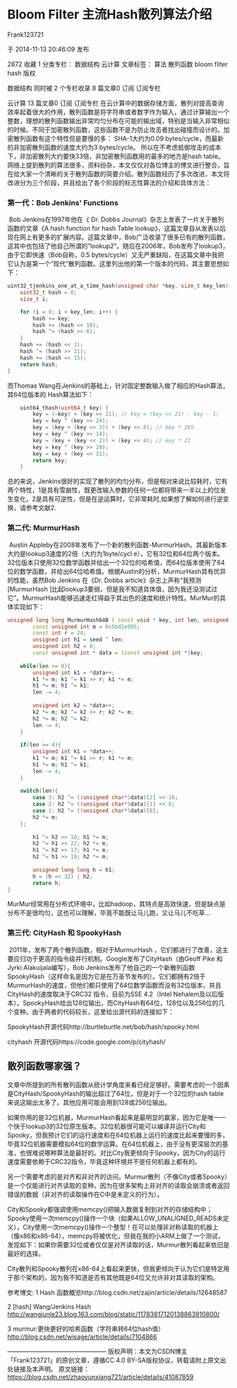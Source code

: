 # Bloom Filter 主流Hash散列算法介绍

Frank123721

于 2014-11-13 20:46:09 发布

2872
 收藏 1
分类专栏： 数据结构 云计算 文章标签： 算法 散列函数 bloom filter hash
版权

数据结构
同时被 2 个专栏收录
8 篇文章0 订阅
订阅专栏

云计算
13 篇文章0 订阅
订阅专栏
     在云计算中的数据存储方面，散列对提高查询效率起着很大的作用，散列函数是将字符串或者数字作为输入，通过计算输出一个整数，理想的散列函数输出非常均匀分布在可能的输出域，特别是当输入非常相似的时候。不同于加密散列函数，这些函数不是为防止攻击者找出碰撞而设计的。加密散列函数有这个特性但是要慢的多： SHA-1大约为0.09 bytes/cycle，而最新的非加密散列函数的速度大约为3 bytes/cycle。
     所以在不考虑抵御攻击的成本下，非加密散列大约要快33倍，非加密散列函数用的最多的地方是hash table。网络上提到散列的算法很多，资料纷杂，本文仅仅对各位博主的博文进行整合，旨在给大家一个清晰的关于散列函数的简要介绍。散列函数经历了多次改进，本文将改进分为三个阶段，并且给出了各个阶段的标志性算法的介绍和具体方法：

### 第一代：Bob Jenkins' Functions
​     Bob Jenkins在1997年他在《 Dr. Dobbs Journal》杂志上发表了一片关于散列函数的文章《A hash function for hash Table lookup》，这篇文章自从发表以后现在网上有更多的扩展内容。这篇文章中，Bob广泛收录了很多已有的散列函数，这其中也包括了他自己所谓的“lookup2”。随后在2006年，Bob发布了lookup3，由于它即快速（Bob自称，0.5 bytes/cycle）又无严重缺陷，在这篇文章中我把它认为是第一个“现代”散列函数。这里列出他的第一个版本的代码，其主要思想如下：

```c++
uint32_tjenkins_one_at_a_time_hash(unsigned char *key, size_t key_len){
    uint32_t hash = 0;
    size_t i;

    for (i = 0; i < key_len; i++) {
        hash += key;
        hash += (hash << 10);
        hash ^= (hash >> 6);
    }
    hash += (hash << 3);
    hash ^= (hash >> 11);
    hash += (hash << 15);
    return hash;
}
```

 而Thomas Wang在Jenkins的基础上，针对固定整数输入做了相应的Hash算法，其64位版本的 Hash算法如下：

       
``` cpp  
    uint64_thash(uint64_t key) {
        key = (~key) + (key << 21); // key = (key << 21) - key - 1;
        key = key ^ (key >> 24);
        key = (key + (key << 3)) + (key << 8); // key * 265
        key = key ^ (key >> 14);
        key = (key + (key << 2)) + (key << 4); // key * 21
        key = key ^ (key >> 28);
        key = key + (key << 31);
        return key;
    }
```  
     

总的来说，Jenkins很好的实现了散列的均匀分布，但是相对来说比较耗时，它有两个特性，1是具有雪崩性，既更改输入参数的任何一位都将带来一半以上的位发生变化，2是具有可逆性，但是在逆运算时，它非常耗时,如果想了解如何进行逆变换，请参考文献2.

### 第二代: MurmurHash
​     Austin Appleby在2008年发布了一个新的散列函数-MurmurHash。其最新版本大约是lookup3速度的2倍（大约为1byte/cycl e），它有32位和64位两个版本。32位版本只使用32位数学函数并给出一个32位的哈希值，而64位版本使用了64位的数学函数，并给出64位哈希值。根据Austin的分析，MurmurHash具有优异的性能，虽然Bob Jenkins 在《Dr. Dobbs article》杂志上声称“我预测[MurmurHash ]比起lookup3要弱，但是我不知道具体值，因为我还没测试过它”。MurmurHash能够迅速走红得益于其出色的速度和统计特性。MurMur的具体实现如下：

  
``` cpp
unsigned long long MurmurHash64B ( const void * key, int len, unsigned int seed ){
        const unsigned int m = 0x5bd1e995;
        const int r = 24;
        unsigned int h1 = seed ^ len;
        unsigned int h2 = 0;
        const unsigned int * data = (const unsigned int *)key;
    
    while(len >= 8){
        unsigned int k1 = *data++;
        k1 *= m; k1 ^= k1 >> r; k1 *= m;
        h1 *= m; h1 ^= k1;
        len -= 4;
    
        unsigned int k2 = *data++;
        k2 *= m; k2 ^= k2 >> r; k2 *= m;
        h2 *= m; h2 ^= k2;
        len -= 4;
    }
    
    if(len >= 4){
        unsigned int k1 = *data++;
        k1 *= m; k1 ^= k1 >> r; k1 *= m;
        h1 *= m; h1 ^= k1;
        len -= 4;
    }
    
    switch(len){
        case 3: h2 ^= ((unsigned char*)data)[2] << 16;
        case 2: h2 ^= ((unsigned char*)data)[1] << 8;
        case 1: h2 ^= ((unsigned char*)data)[0];
        h2 *= m;
    };
    
        h1 ^= h2 >> 18; h1 *= m;
        h2 ^= h1 >> 22; h2 *= m;
        h1 ^= h2 >> 17; h1 *= m;
        h2 ^= h1 >> 19; h2 *= m;
    
        unsigned long long h = h1;
        h = (h << 32) | h2; 
        return h;
}
```
       

MurMur经常用在分布式环境中，比如hadoop，其特点是高效快速，但是缺点是分布不是很均匀，这也可以理解，毕竟不能既让马儿跑，又让马儿不吃草...

### 第三代: CityHash 和 SpookyHash
​       2011年，发布了两个散列函数，相对于MurmurHash ，它们都进行了改善，这主要应归功于更高的指令级并行机制。Google发布了CityHash（由Geoff Pike 和Jyrki Alakuijala编写），Bob Jenkins发布了他自己的一个新散列函数SpookyHash（这样命名是因为它是在万圣节发布的）。它们都拥有2倍于MurmurHash的速度，但他们都只使用了64位数学函数而没有32位版本，并且CityHash的速度取决于CRC32 指令，目前为SSE 4.2（Intel Nehalem及以后版本）。SpookyHash给出128位输出，而CityHash有64位，128位以及256位的几个变种。由于两者的代码较长，这里给出源代码的连接如下：

SpookyHash开源代码http://burtleburtle.net/bob/hash/spooky.html  

cityhash 开源代码https://code.google.com/p/cityhash/    

## 散列函数哪家强？

文章中所提到的所有散列函数从统计学角度来看已经足够好。需要考虑的一个因素是CityHash/SpookyHash的输出超过了64位，但是对于一个32位的hash table来说这输出太多了。其他应用可能会用到128或256位输出。

如果你用的是32位机器，MurmurHash看起来是最明显的赢家，因为它是唯一一个快于lookup3的32位原生版本。32位机器很可能可以编译并运行City和Spooky，但我预计它们的运行速度和在64位机器上运行的速度比起来要慢的多，毕竟32位机器需要模拟64位的数学运算。在64位机器上，由于没有更深层次的基准，也很难说哪种算法是最好的。对比City我更倾向于Spooky，因为City的运行速度需要依赖于CRC32指令，毕竟这种环境并不是任何机器上都有的。 

另一个需要考虑的是对齐和非对齐的访问。Murmur散列（不像City或者Spooky）是一个仅能进行对齐读取的变种，因为在很多架构上非对齐的读取会崩溃或者返回错误的数据（非对齐的读取操作在C中是未定义的行为）。

City和Spooky都强调使用memcpy()把输入数据复制到对齐的存储结构中；Spooky使用一次memcpy()操作一个块（如果ALLOW_UNALIGNED_READS未定义），City使用一次memcpy()操作一个整型！在可以处理非对称读取的机器上（像x86和x86-64），memcpy将被优化，但我在我的小ARM上做了一个测试，发现如下：如果你需要32位或者仅仅是对齐读取的话，Murmur散列看起来依旧是最好的选择。

City散列和Spooky散列在x86-64上看起来更快，但我更倾向于认为它们是特定用于那个架构的，因为我不知道是否有其他既是64位又允许非对其读取的架构。

参考博文:
1 Hash 函数概览http://blog.csdn.net/zajin/article/details/12648587

2 [hash] Wang/Jenkins Hash http://wangjunle23.blog.163.com/blog/static/11783817120138863910800/

3 murmur:更快更好的哈希函数（字符串转64位hash值）  http://blog.csdn.net/wisage/article/details/7104866

————————————————
版权声明：本文为CSDN博主「Frank123721」的原创文章，遵循CC 4.0 BY-SA版权协议，转载请附上原文出处链接及本声明。
原文链接：https://blog.csdn.net/zhaoyunxiang721/article/details/41087859